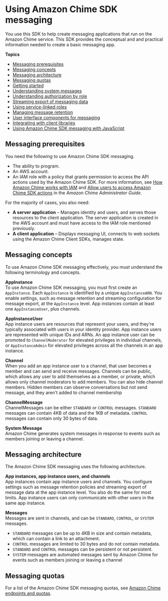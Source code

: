 # Using Amazon Chime SDK messaging<a name="using-the-messaging-sdk"></a>

You use this SDK to help create messaging applications that run on the Amazon Chime service\. This SDK provides the conceptual and and practical information needed to create a basic messaging app\.

**Topics**
+ [Messaging prerequisites](#messaging-prerequisites)
+ [Messaging concepts](#messaging-concepts)
+ [Messaging architecture](#messaging-architecture)
+ [Messaging quotas](#messaging-quotas)
+ [Getting started](getting-started.md)
+ [Understanding system messages](system-messages.md)
+ [Understanding authorization by role](auth-by-role.md)
+ [Streaming export of messaging data](streaming-export.md)
+ [Using service\-linked roles](using-roles.md)
+ [Managing message retention](manage-retention.md)
+ [User interface components for messaging](ui-components.md)
+ [Integrating with client libraries](integrate-client-library.md)
+ [Using Amazon Chime SDK messaging with JavaScript](use-javascript.md)

## Messaging prerequisites<a name="messaging-prerequisites"></a>

You need the following to use Amazon Chime SDK messaging\.
+ The ability to program\.
+ An AWS account\.
+ An IAM role with a policy that grants permission to access the API actions used by the Amazon Chime SDK\. For more information, see [How Amazon Chime works with IAM](https://docs.aws.amazon.com/chime/latest/ag/security_iam_service-with-iam.html) and [ Allow users to access Amazon Chime SDK actions](https://docs.aws.amazon.com/chime/latest/ag/security_iam_id-based-policy-examples.html#security_iam_id-based-policy-examples-chime-sdk) in the *Amazon Chime Administrator Guide*\.

For the majority of cases, you also need:
+ **A server application** – Manages identity and users, and serves those resources to the client application\. The server application is created in the AWS account and must have access to the IAM role mentioned previously\.
+ **A client application** – Displays messaging UI, connects to web sockets using the Amazon Chime Client SDKs, manages state\.

## Messaging concepts<a name="messaging-concepts"></a>

To use Amazon Chime SDK messaging effectively, you must understand the following terminology and concepts\.

**AppInstance**  
To use Amazon Chime SDK messaging, you must first create an `AppInstance`\. Each `AppInstance` is identified by a unique `AppInstanceARN`\. You enable settings, such as message retention and streaming configuration for message export, at the `AppInstance` level\. App instances contain at least one `AppInstanceUser`, plus channels\.

**AppInstanceUser**  
App instance users are resources that represent your users, and they're typically associated with users in your identity provider\. App instance users are represented with unique IDs and ARNs\. An app instance user can be promoted to `ChannelModerator` for elevated privileges in individual channels, or `AppInstanceAdmin` for elevated privileges across all the channels in an app instance\.

**Channel**  
When you add an app instance user to a channel, that user becomes a member and can send and receive messages\. Channels can be public, which allows any user to add themselves as a member, or private, which allows only channel moderators to add members\. You can also hide channel members\. Hidden members can observe conversations but not send message, and they aren't added to channel membership

**ChannelMessage**  
ChannelMessages can be either `STANDARD` or `CONTROL` messages\. `STANDARD` messages can contain 4KB of data and the 1KB of metadata\. `CONTROL` messages can contain only 30 bytes of data\.

**System Message**  
Amazon Chime generates system messages in response to events such as members joining or leaving a channel\.

## Messaging architecture<a name="messaging-architecture"></a>

The Amazon Chime SDK messaging uses the following architecture\.

**App instances, app instance users, and channels**  
App instances contain app instance users and channels\. You configure settings such as message retention policies and streaming export of message data at the app instance level\. You also do the same for most limits\. App instance users can only communicate with other users in the same app instance\.

**Messages**  
Messages are sent in channels, and can be `STANDARD`, `CONTROL`, or `SYSTEM` messages\.
+ `STANDARD` messages can be up to 4KB in size and contain metadata, which can contain a link to an attachment\.
+ `CONTROL` messages are limited to 30 bytes and do not contain metadata\.
+ `STANDARD` and `CONTROL` messages can be persistent or not persistent\.
+ `SYSTEM` messages are automated messages sent by Amazon Chime for events such as members joining or leaving a channel

## Messaging quotas<a name="messaging-quotas"></a>

For a list of the Amazon Chime SDK messaging quotas, see [ Amazon Chime endpoints and quotas](https://docs.aws.amazon.com/general/latest/gr/chime.html)\.